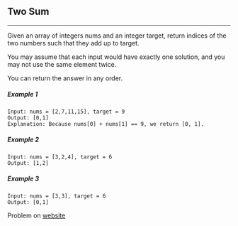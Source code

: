 ## Two Sum
---

Given an array of integers nums and an integer target, return indices of the two numbers such that they add up to target.

You may assume that each input would have exactly one solution, and you may not use the same element twice.

 You can return the answer in any order.

##### Example 1

 ```
 Input: nums = [2,7,11,15], target = 9
 Output: [0,1]
 Explanation: Because nums[0] + nums[1] == 9, we return [0, 1].
```
##### Example 2

 ```
 Input: nums = [3,2,4], target = 6
 Output: [1,2]
```

##### Example 3

 ```
 Input: nums = [3,3], target = 6
 Output: [0,1]
```

Problem on [website](https://leetcode.com/problems/two-sum/) 



